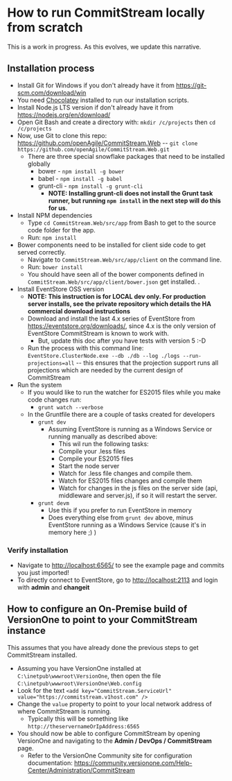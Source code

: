 # How to run CommitStream locally from scratch

This is a work in progress. As this evolves, we update this narrative.

## Installation process
* Install Git for Windows if you don't already have it from https://git-scm.com/download/win
* You need [Chocolatey](http://chocolatey.org/) installed to run our installation scripts.
* Install Node.js LTS version if don't already have it from https://nodejs.org/en/download/
* Open Git Bash and create a directory with: `mkdir /c/projects` then `cd /c/projects`
* Now, use Git to clone this repo: https://github.com/openAgile/CommitStream.Web -- `git clone https://github.com/openAgile/CommitStream.Web.git`
  * There are three special snowflake packages that need to be installed globally
    * bower - `npm install -g bower`
    * babel - `npm install -g babel`
    * grunt-cli - `npm install -g grunt-cli`
      * **NOTE: Installing grunt-cli does not install the Grunt task runner, but running `npm install` in the next step will do this for us.**
* Install NPM dependencies
  * Type `cd CommitStream.Web/src/app` from Bash to get to the source code folder for the app.
  * Run: `npm install`		
* Bower components need to be installed for client side code to get served correctly.
  * Navigate to `CommitStream.Web/src/app/client` on the command line.
  * Run: `bower install`
  * You should have seen all of the bower components defined in `CommitStream.Web/src/app/client/bower.json` get installed.  .
* Install EventStore OSS version
  * **NOTE: This instruction is for LOCAL dev only. For production server installs, see the private repository which details the HA commercial download instructions**
  * Download and install the last 4.x series of EventStore from https://eventstore.org/downloads/, since 4.x is the only version of EventStore CommitStream is known to work with.
    * But, update this doc after you have tests with version 5 :-D
  * Run the process with this command line: `EventStore.ClusterNode.exe --db ./db --log ./logs --run-projections=all` -- this ensures that the projection support runs all projections which are needed by the current design of CommitStream
* Run the system  
  * If you would like to run the watcher for ES2015 files while you make code changes run:
    * `grunt watch --verbose`
  * In the Gruntfile there are a couple of tasks created for developers
    * `grunt dev`
      * Assuming EventStore is running as a Windows Service or running manually as described above:
        * This wil run the following tasks:
        * Compile your .less files 
        * Compile your ES2015 files
        * Start the node server
        * Watch for .less file changes and compile them. 
        * Watch for ES2015 files changes and compile them
        * Watch for changes in the js files on the server side (api, middleware and server.js), if so it will restart the server.
    * `grunt devm`
      * Use this if you prefer to run EventStore in memory
      * Does everything else from `grunt dev` above, minus EventStore running as a Windows Service (cause it's in memory here ;) )

### Verify installation

* Navigate to [http://localhost:6565/](http://localhost:6565/) to see the example page and commits you just imported!
* To directly connect to EventStore, go to [http://localhost:2113](http://localhost:2113) and login with **admin** and **changeit**

## How to configure an On-Premise build of VersionOne to point to your CommitStream instance

This assumes that you have already done the previous steps to get CommitStream installed.

* Assuming you have VersionOne installed at `C:\inetpub\wwwroot\VersionOne`, then open the file `C:\inetpub\wwwroot\VersionOne\Web.config`
* Look for the text `<add key="CommitStream.ServiceUrl" value="https://commitstream.v1host.com" />`
* Change the `value` property to point to your local network address of where CommitStream is running.
  * Typically this will be something like `http://theservernameOrIpAddress:6565`
* You should now be able to configure CommitStream by opening VersionOne and navigating to the **Admin / DevOps / CommitStream** page.
  * Refer to the VersionOne Community site for configuration documentation: https://community.versionone.com/Help-Center/Administration/CommitStream
